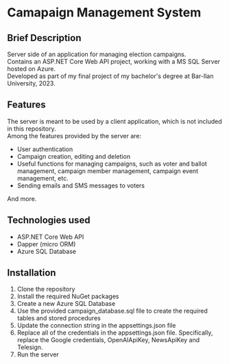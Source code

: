 # Camapaign Management System
## Brief Description
Server side of an application for managing election campaigns.\
Contains an ASP.NET Core Web API project, working with a MS SQL Server hosted on Azure.\
Developed as part of my final project of my bachelor's degree at Bar-Ilan University, 2023.

## Features
The server is meant to be used by a client application, which is not included in this repository.\
Among the features provided by the server are:
- User authentication
- Campaign creation, editing and deletion
- Useful functions for managing campaigns, such as voter and ballot management, campaign member management, campaign event management, etc.
- Sending emails and SMS messages to voters

And more.

## Technologies used
- ASP.NET Core Web API
- Dapper (micro ORM)
- Azure SQL Database

## Installation
1. Clone the repository
2. Install the required NuGet packages
3. Create a new Azure SQL Database
4. Use the provided campaign_database.sql file to create the required tables and stored procedures
5. Update the connection string in the appsettings.json file
6. Replace all of the credentials in the appsettings.json file. Specifically, replace the Google credentials, OpenAIApiKey, NewsApiKey and Telesign. 
7. Run the server
